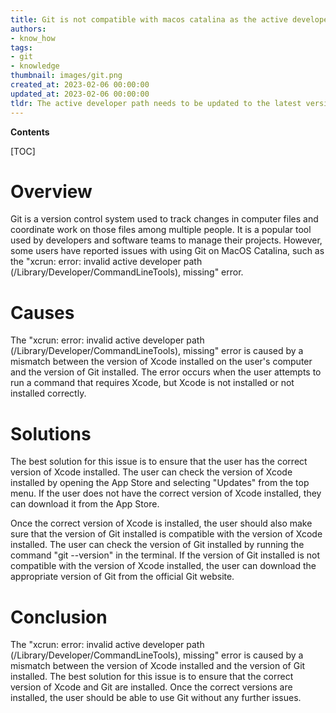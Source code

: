 ```yaml
---
title: Git is not compatible with macos catalina as the active developer path (/library/developer/commandlinetools) is missing, resulting in an 'xcrun error invalid active developer path' message
authors:
- know_how
tags:
- git
- knowledge
thumbnail: images/git.png
created_at: 2023-02-06 00:00:00
updated_at: 2023-02-06 00:00:00
tldr: The active developer path needs to be updated to the latest version of Xcode.
---
```


**Contents**

[TOC]

# Overview
Git is a version control system used to track changes in computer files and coordinate work on those files among multiple people. It is a popular tool used by developers and software teams to manage their projects. However, some users have reported issues with using Git on MacOS Catalina, such as the "xcrun: error: invalid active developer path (/Library/Developer/CommandLineTools), missing" error.

# Causes
The "xcrun: error: invalid active developer path (/Library/Developer/CommandLineTools), missing" error is caused by a mismatch between the version of Xcode installed on the user's computer and the version of Git installed. The error occurs when the user attempts to run a command that requires Xcode, but Xcode is not installed or not installed correctly.

# Solutions
The best solution for this issue is to ensure that the user has the correct version of Xcode installed. The user can check the version of Xcode installed by opening the App Store and selecting "Updates" from the top menu. If the user does not have the correct version of Xcode installed, they can download it from the App Store. 

Once the correct version of Xcode is installed, the user should also make sure that the version of Git installed is compatible with the version of Xcode installed. The user can check the version of Git installed by running the command "git --version" in the terminal. If the version of Git installed is not compatible with the version of Xcode installed, the user can download the appropriate version of Git from the official Git website. 

# Conclusion
The "xcrun: error: invalid active developer path (/Library/Developer/CommandLineTools), missing" error is caused by a mismatch between the version of Xcode installed and the version of Git installed. The best solution for this issue is to ensure that the correct version of Xcode and Git are installed. Once the correct versions are installed, the user should be able to use Git without any further issues.

